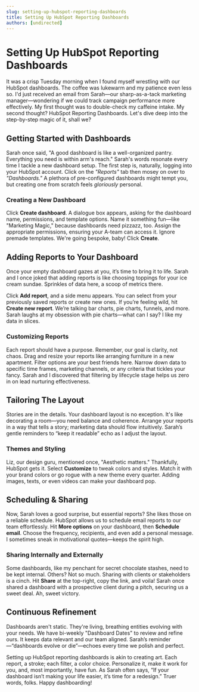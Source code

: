 ```yaml
---
slug: setting-up-hubspot-reporting-dashboards
title: Setting Up HubSpot Reporting Dashboards
authors: [undirected]
---
```


# Setting Up HubSpot Reporting Dashboards

It was a crisp Tuesday morning when I found myself wrestling with our HubSpot dashboards. The coffee was lukewarm and my patience even less so. I'd just received an email from Sarah—our sharp-as-a-tack marketing manager—wondering if we could track campaign performance more effectively. My first thought was to double-check my caffeine intake. My second thought? HubSpot Reporting Dashboards. Let's dive deep into the step-by-step magic of it, shall we?

## Getting Started with Dashboards

Sarah once said, "A good dashboard is like a well-organized pantry. Everything you need is within arm's reach." Sarah's words resonate every time I tackle a new dashboard setup. The first step is, naturally, logging into your HubSpot account. Click on the *"Reports"* tab then mosey on over to *"Dashboards."* A plethora of pre-configured dashboards might tempt you, but creating one from scratch feels *gloriously* personal.

### Creating a New Dashboard

Click **Create dashboard**. A dialogue box appears, asking for the dashboard name, permissions, and template options. Name it something fun—like "Marketing Magic," because dashboards need pizzazz, too. Assign the appropriate permissions, ensuring your A-team can access it. Ignore premade templates. We're going bespoke, baby! Click **Create**.

## Adding Reports to Your Dashboard

Once your empty dashboard gazes at you, it’s time to bring it to life. Sarah and I once joked that adding reports is like choosing toppings for your ice cream sundae. Sprinkles of data here, a scoop of metrics there. 

Click **Add report**, and a side menu appears. You can select from your previously saved reports or create new ones. If you’re feeling wild, hit **Create new report**. We’re talking bar charts, pie charts, funnels, and more. Sarah laughs at my obsession with pie charts—what can I say? I like my data in slices.

### Customizing Reports

Each report should have a purpose. Remember, our goal is clarity, not chaos. Drag and resize your reports like arranging furniture in a new apartment. Filter options are your best friends here. Narrow down data to specific time frames, marketing channels, or any criteria that tickles your fancy. Sarah and I discovered that filtering by lifecycle stage helps us zero in on lead nurturing effectiveness. 

## Tailoring The Layout

Stories are in the details. Your dashboard layout is no exception. It's like decorating a room—you need balance and coherence. Arrange your reports in a way that tells a story; marketing data should flow intuitively. Sarah’s gentle reminders to “keep it readable” echo as I adjust the layout.

### Themes and Styling

Liz, our design guru, mentioned once, "Aesthetic matters." Thankfully, HubSpot gets it. Select **Customize** to tweak colors and styles. Match it with your brand colors or go rogue with a new theme every quarter. Adding images, texts, or even videos can make your dashboard pop.

## Scheduling & Sharing

Now, Sarah loves a good surprise, but essential reports? She likes those on a reliable schedule. HubSpot allows us to schedule email reports to our team effortlessly. Hit **More options** on your dashboard, then **Schedule email**. Choose the frequency, recipients, and even add a personal message. I sometimes sneak in motivational quotes—keeps the spirit high.

### Sharing Internally and Externally

Some dashboards, like my penchant for secret chocolate stashes, need to be kept internal. Others? Not so much. Sharing with clients or stakeholders is a cinch. Hit **Share** at the top-right, copy the link, and voila! Sarah once shared a dashboard with a prospective client during a pitch, securing us a sweet deal. Ah, sweet victory.

## Continuous Refinement

Dashboards aren't static. They're living, breathing entities evolving with your needs. We have bi-weekly "Dashboard Dates" to review and refine ours. It keeps data relevant and our team aligned. Sarah’s reminder—“dashboards evolve or die”—echoes every time we polish and perfect.

Setting up HubSpot reporting dashboards is akin to creating art. Each report, a stroke; each filter, a color choice. Personalize it, make it work for you, and, most importantly, have fun. As Sarah often says, “If your dashboard isn’t making your life easier, it’s time for a redesign.” Truer words, folks. Happy dashboarding!
